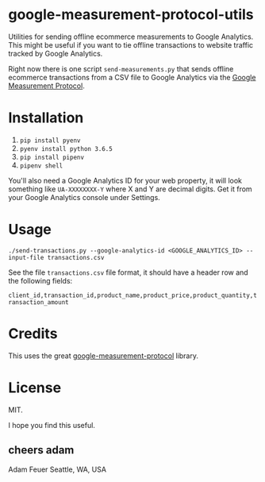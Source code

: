 # google-measurement-protocol-utils

Utilities for sending offline ecommerce measurements to Google Analytics. This might be useful
if you want to tie offline transactions to website traffic tracked by Google Analytics.

Right now there is one script `send-measurements.py` that sends offline ecommerce transactions from a CSV file to Google Analytics via the 
[Google Measurement Protocol](https://developers.google.com/analytics/devguides/collection/protocol/v1/).

# Installation

1. `pip install pyenv`
1. `pyenv install python 3.6.5`
1. `pip install pipenv`
1. `pipenv shell` 

You'll also need a Google Analytics ID for your web property, it will look something like `UA-XXXXXXXX-Y` 
where X and Y are decimal digits. Get it from your Google Analytics console under Settings.

# Usage

`./send-transactions.py --google-analytics-id <GOOGLE_ANALYTICS_ID> --input-file transactions.csv`

See the file `transactions.csv` file format, it should have a header row and the following fields:

`client_id,transaction_id,product_name,product_price,product_quantity,transaction_amount`


# Credits

This uses the great [google-measurement-protocol](https://github.com/mirumee/google-measurement-protocol) library.


# License

MIT.

I hope you find this useful.

cheers
adam
--
Adam Feuer
Seattle, WA, USA


